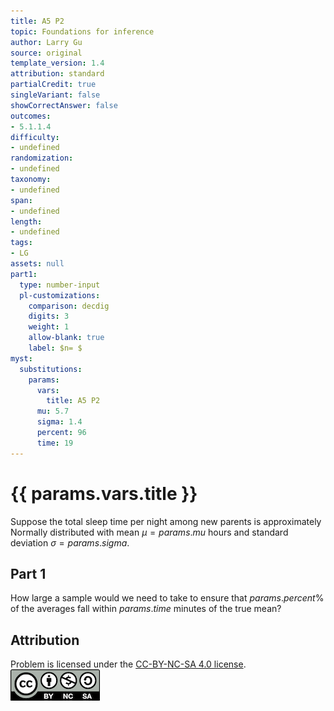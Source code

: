 ```yaml
---
title: A5 P2
topic: Foundations for inference
author: Larry Gu
source: original
template_version: 1.4
attribution: standard
partialCredit: true
singleVariant: false
showCorrectAnswer: false
outcomes:
- 5.1.1.4
difficulty:
- undefined
randomization:
- undefined
taxonomy:
- undefined
span:
- undefined
length:
- undefined
tags:
- LG
assets: null
part1:
  type: number-input
  pl-customizations:
    comparison: decdig
    digits: 3
    weight: 1
    allow-blank: true
    label: $n= $
myst:
  substitutions:
    params:
      vars:
        title: A5 P2
      mu: 5.7
      sigma: 1.4
      percent: 96
      time: 19
---
```

# {{ params.vars.title }}
Suppose the total sleep time per night among new parents is approximately Normally distributed with mean $\mu = {{ params.mu}}$ hours and standard deviation $\sigma = {{ params.sigma}}$.

## Part 1

How large a sample would we need to take to ensure that ${{ params.percent}}$% of the averages fall within ${{ params.time}}$ minutes of the true mean?

## Attribution

Problem is licensed under the [CC-BY-NC-SA 4.0 license](https://creativecommons.org/licenses/by-nc-sa/4.0/).<br> ![The Creative Commons 4.0 license requiring attribution-BY, non-commercial-NC, and share-alike-SA license.](https://raw.githubusercontent.com/firasm/bits/master/by-nc-sa.png)